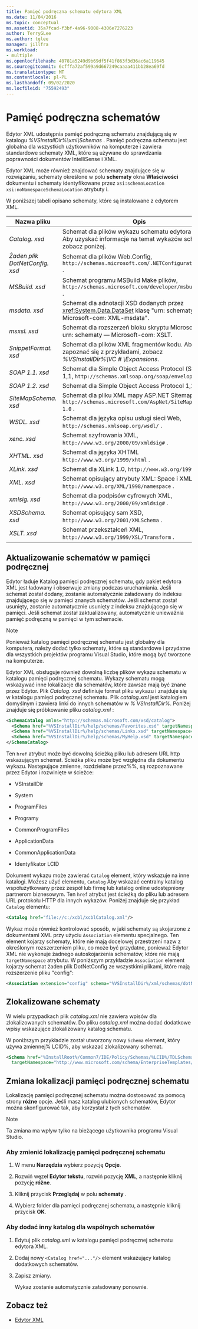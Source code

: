 ```yaml
---
title: Pamięć podręczna schematu edytora XML
ms.date: 11/04/2016
ms.topic: conceptual
ms.assetid: 35a7fcad-f3bf-4a96-9008-4306e7276223
author: TerryGLee
ms.author: tglee
manager: jillfra
ms.workload:
- multiple
ms.openlocfilehash: 40781a5249d9b69df5f41f863f3d36ac6a119645
ms.sourcegitcommit: 6cfffa72af599a9d667249caaaa411bb28ea69fd
ms.translationtype: MT
ms.contentlocale: pl-PL
ms.lasthandoff: 09/02/2020
ms.locfileid: "75592493"
---
```

# <a name="schema-cache"></a>Pamięć podręczna schematów

Edytor XML udostępnia pamięć podręczną schematu znajdującą się w katalogu *%VSInstallDir%\xml\Schemas* . Pamięć podręczna schematu jest globalna dla wszystkich użytkowników na komputerze i zawiera standardowe schematy XML, które są używane do sprawdzania poprawności dokumentów IntelliSense i XML.

Edytor XML może również znajdować schematy znajdujące się w rozwiązaniu, schematy określone w polu **schematy** okna **Właściwości** dokumentu i schematy identyfikowane przez `xsi:schemaLocation` `xsi:noNamespaceSchemaLocation` atrybuty i.

W poniższej tabeli opisano schematy, które są instalowane z edytorem XML.

| Nazwa pliku | Opis |
|-| - |
| *Catalog. xsd* | Schemat dla plików wykazu schematu edytora XML. Aby uzyskać informacje na temat wykazów schematu, zobacz poniżej. |
| *Żaden plik DotNetConfig. xsd* | Schemat dla plików Web.Config, `http://schemas.microsoft.com/.NETConfiguration/v2.0` . |
| *MSBuild. xsd* | Schemat programu MSBuild Make plików, `http://schemas.microsoft.com/developer/msbuild/2003` . |
| *msdata. xsd* | Schemat dla adnotacji XSD dodanych przez <xref:System.Data.DataSet> klasę "urn: schematys-Microsoft-com: XML-msdata". |
| *msxsl. xsd* | Schemat dla rozszerzeń bloku skryptu Microsoft XSLT, urn: schematy — Microsoft-com: XSLT. |
| *SnippetFormat. xsd* | Schemat dla plików XML fragmentów kodu. Aby zapoznać się z przykładami, zobacz *%VSInstallDir%\VC # \Expansions*. |
| *SOAP 1.1. xsd* | Schemat dla Simple Object Access Protocol (SOAP) 1,1, `http://schemas.xmlsoap.org/soap/envelope/` . |
| *SOAP 1.2. xsd* | Schemat dla Simple Object Access Protocol 1,2. |
| *SiteMapSchema. xsd* | Schemat dla pliku XML mapy ASP.NET Sitemap, `http://schemas.microsoft.com/AspNet/SiteMap-File-1.0` . |
| *WSDL. xsd* | Schemat dla języka opisu usługi sieci Web, `http://schemas.xmlsoap.org/wsdl/` . |
| *xenc. xsd* | Schemat szyfrowania XML, `http://www.w3.org/2000/09/xmldsig#` . |
| *XHTML. xsd* | Schemat dla języka XHTML `http://www.w3.org/1999/xhtml` . |
| *XLink. xsd* | Schemat dla XLink 1.0, `http://www.w3.org/1999/xlink` . |
| *XML. xsd* | Schemat opisujący atrybuty XML: Space i XML: lang, `http://www.w3.org/XML/1998/namespace` . |
| *xmlsig. xsd* | Schemat dla podpisów cyfrowych XML, `http://www.w3.org/2000/09/xmldsig#` . |
| *XSDSchema. xsd* | Schemat opisujący sam XSD, `http://www.w3.org/2001/XMLSchema` . |
| *XSLT. xsd* | Schemat przekształceń XML, `http://www.w3.org/1999/XSL/Transform` . |

## <a name="update-schemas-in-the-cache"></a>Aktualizowanie schematów w pamięci podręcznej

Edytor ładuje Katalog pamięci podręcznej schematu, gdy pakiet edytora XML jest ładowany i obserwuje zmiany podczas uruchamiania. Jeśli schemat został dodany, zostanie automatycznie załadowany do indeksu znajdującego się w pamięci znanych schematów. Jeśli schemat został usunięty, zostanie automatycznie usunięty z indeksu znajdującego się w pamięci. Jeśli schemat został zaktualizowany, automatycznie unieważnia pamięć podręczną w pamięci w tym schemacie.

> [!NOTE]
> Ponieważ katalog pamięci podręcznej schematu jest globalny dla komputera, należy dodać tylko schematy, które są standardowe i przydatne dla wszystkich projektów programu Visual Studio, które mogą być tworzone na komputerze.

Edytor XML obsługuje również dowolną liczbę plików wykazu schematu w katalogu pamięci podręcznej schematu. Wykazy schematu mogą wskazywać inne lokalizacje dla schematów, które zawsze mają być znane przez Edytor. Plik *Catalog. xsd* definiuje format pliku wykazu i znajduje się w katalogu pamięci podręcznej schematu. Plik *catalog.xml* jest katalogiem domyślnym i zawiera linki do innych schematów w *% VSInstallDir%*. Poniżej znajduje się próbkowanie pliku *catalog.xml* :

```xml
<SchemaCatalog xmlns="http://schemas.microsoft.com/xsd/catalog">
  <Schema href="%VSInstallDir%/help/schemas/Favorites.xsd" targetNamespace="urn:Favorites-Schema"/>
  <Schema href="%VSInstallDir%/help/schemas/Links.xsd" targetNamespace="urn:Links-Schema"/>
  <Schema href="%VSInstallDir%/help/schemas/MyHelp.xsd" targetNamespace="urn:VSHelp-Schema"/>
</SchemaCatalog>
```

Ten `href` atrybut może być dowolną ścieżką pliku lub adresem URL http wskazującym schemat. Ścieżka pliku może być względna dla dokumentu wykazu. Następujące zmienne, rozdzielane przez%%, są rozpoznawane przez Edytor i rozwinięte w ścieżce:

- VSInstallDir

- System

- ProgramFiles

- Programy

- CommonProgramFiles

- ApplicationData

- CommonApplicationData

- Identyfikator LCID

Dokument wykazu może zawierać `Catalog` element, który wskazuje na inne katalogi. Możesz użyć elementu, `Catalog` Aby wskazać centralny katalog współużytkowany przez zespół lub firmę lub katalog online udostępniony partnerom biznesowym. Ten `href` atrybut jest ścieżką do pliku lub adresem URL protokołu HTTP dla innych wykazów. Poniżej znajduje się przykład `Catalog` elementu:

```xml
<Catalog href="file://c:/xcbl/xcblCatalog.xml"/>
```

Wykaz może również kontrolować sposób, w jaki schematy są skojarzone z dokumentami XML przy użyciu `Association` elementu specjalnego. Ten element kojarzy schematy, które nie mają docelowej przestrzeni nazw z określonym rozszerzeniem pliku, co może być przydatne, ponieważ Edytor XML nie wykonuje żadnego autoskojarzenia schematów, które nie mają `targetNamespace` atrybutu. W poniższym przykładzie `Association` element kojarzy schemat żaden plik DotNetConfig ze wszystkimi plikami, które mają rozszerzenie pliku "config":

```xml
<Association extension="config" schema="%VSInstallDir%/xml/schemas/dotNetConfig.xsd"/>
```

## <a name="localized-schemas"></a>Zlokalizowane schematy

W wielu przypadkach plik *catalog.xml* nie zawiera wpisów dla zlokalizowanych schematów. Do pliku *catalog.xml* można dodać dodatkowe wpisy wskazujące zlokalizowany katalog schematu.

W poniższym przykładzie został utworzony nowy `Schema` element, który używa zmiennej% LCID%, aby wskazać zlokalizowany schemat.

```xml
<Schema href="%InstallRoot%/Common7/IDE/Policy/Schemas/%LCID%/TDLSchema.xsd"
  targetNamespace="http://www.microsoft.com/schema/EnterpriseTemplates/TDLSchema"/>
```

## <a name="change-the-location-of-the-schema-cache"></a>Zmiana lokalizacji pamięci podręcznej schematu

Lokalizację pamięci podręcznej schematu można dostosować za pomocą strony **różne** opcje. Jeśli masz katalog ulubionych schematów, Edytor można skonfigurować tak, aby korzystał z tych schematów.

> [!NOTE]
> Ta zmiana ma wpływ tylko na bieżącego użytkownika programu Visual Studio.

### <a name="to-change-the-schema-cache-location"></a>Aby zmienić lokalizację pamięci podręcznej schematu

1. W menu **Narzędzia** wybierz pozycję **Opcje**.

2. Rozwiń węzeł **Edytor tekstu**, rozwiń pozycję **XML**, a następnie kliknij pozycję **różne**.

3. Kliknij przycisk **Przeglądaj** w polu **schematy** .

4. Wybierz folder dla pamięci podręcznej schematu, a następnie kliknij przycisk **OK**.

### <a name="to-add-another-directory-of-common-schemas"></a>Aby dodać inny katalog dla wspólnych schematów

1. Edytuj plik *catalog.xml* w katalogu pamięci podręcznej schematu edytora XML.

2. Dodaj nowy `<Catalog href="..."/>` element wskazujący katalog dodatkowych schematów.

3. Zapisz zmiany.

   Wykaz zostanie automatycznie załadowany ponownie.

## <a name="see-also"></a>Zobacz też

- [Edytor XML](../xml-tools/xml-editor.md)
